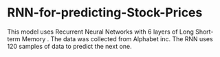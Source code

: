 # RNN-for-predicting-Stock-Prices

This model uses Recurrent Neural Networks with 6 layers of Long Short-term Memory . The data was collected from Alphabet inc.
The RNN uses 120 samples of data to predict the next one.
